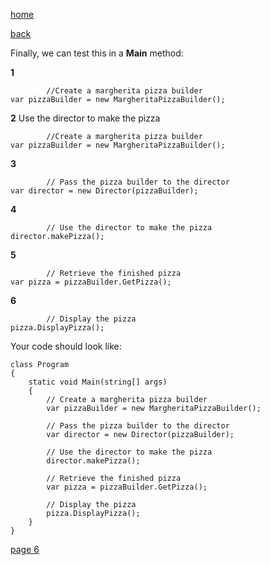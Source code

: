 [home](./page01.md)

[back](./page04.md)

Finally, we can test this in a **Main** method:


**1**
```
        //Create a margherita pizza builder
var pizzaBuilder = new MargheritaPizzaBuilder();
```

**2**
Use the director to make the pizza
```
        //Create a margherita pizza builder
var pizzaBuilder = new MargheritaPizzaBuilder();
```

**3**
```
        // Pass the pizza builder to the director
var director = new Director(pizzaBuilder);
```

**4**

```
        // Use the director to make the pizza
director.makePizza();
```

**5**

```
        // Retrieve the finished pizza
var pizza = pizzaBuilder.GetPizza();        
```

**6**

```
        // Display the pizza
pizza.DisplayPizza();       
```

Your code should look like:

```
class Program
{
    static void Main(string[] args)
    {
        // Create a margherita pizza builder
        var pizzaBuilder = new MargheritaPizzaBuilder();

        // Pass the pizza builder to the director
        var director = new Director(pizzaBuilder);

        // Use the director to make the pizza
        director.makePizza();

        // Retrieve the finished pizza
        var pizza = pizzaBuilder.GetPizza();

        // Display the pizza
        pizza.DisplayPizza();
    }
}
```


[page 6](./page06.md)
